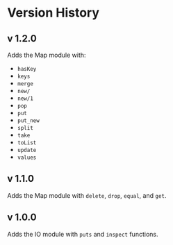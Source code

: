 # Version History

## v 1.2.0

Adds the Map module with:

- `hasKey`
- `keys`
- `merge`
- `new/`
- `new/1`
- `pop`
- `put`
- `put_new`
- `split`
- `take`
- `toList`
- `update`
- `values`

## v 1.1.0

Adds the Map module with `delete`, `drop`, `equal`, and `get`.

## v 1.0.0

Adds the IO module with `puts` and `inspect` functions.
